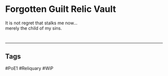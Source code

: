 # Forgotten Guilt Relic Vault
It is not regret that stalks me now...  
merely the child of my sins.

#
---
## Tags
#PoE1 
#Reliquary 
#WiP 